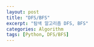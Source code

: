 ```yaml
---
layout: post
title: "DFS/BFS"
excerpt: "탐색 알고리즘 DFS, BFS"
categories: Algorithm
tags: [Python, DFS/BFS]
---
```

